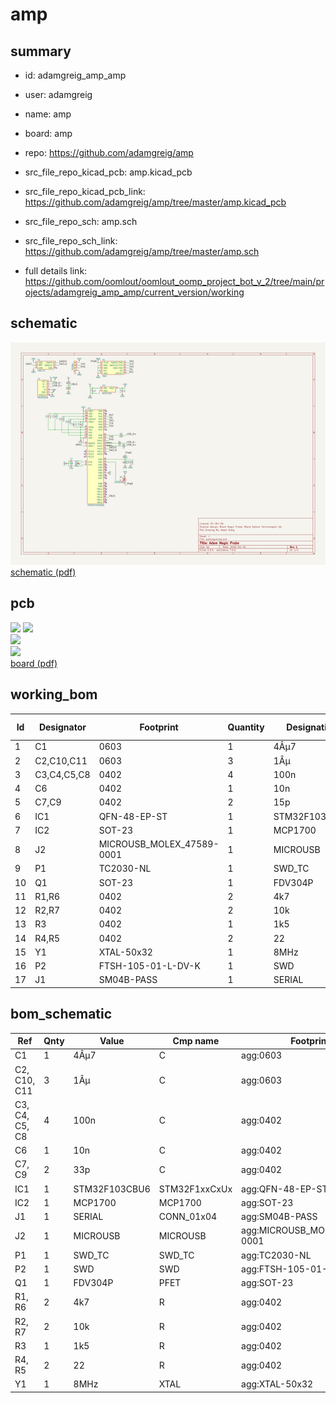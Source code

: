 # amp
 
## summary 
* id: adamgreig_amp_amp
* user: adamgreig
* name: amp
* board: amp
* repo: https://github.com/adamgreig/amp
* src_file_repo_kicad_pcb: amp.kicad_pcb
* src_file_repo_kicad_pcb_link: https://github.com/adamgreig/amp/tree/master/amp.kicad_pcb


* src_file_repo_sch: amp.sch
* src_file_repo_sch_link: https://github.com/adamgreig/amp/tree/master/amp.sch
* full details link: https://github.com/oomlout/oomlout_oomp_project_bot_v_2/tree/main/projects/adamgreig_amp_amp/current_version/working  

## schematic  
![](working_schematic_600.png)  
[schematic (pdf)](working_schematic.pdf) 






















## pcb  
![](working_3d_600.png) 
![](working_3d_front_600.png)  
![](working_3d_back_600.png)  
![](working_600.png)  
[board (pdf)](working.pdf)  

## working_bom
| Id | Designator | Footprint | Quantity | Designation | Supplier and ref |  | None | 
| --- | --- | --- | --- | --- | --- | --- | --- | 
| 1 | C1 | 0603 | 1 | 4Âµ7 |  |  | [''] | 
| 2 | C2,C10,C11 | 0603 | 3 | 1Âµ |  |  | [''] | 
| 3 | C3,C4,C5,C8 | 0402 | 4 | 100n |  |  | [''] | 
| 4 | C6 | 0402 | 1 | 10n |  |  | [''] | 
| 5 | C7,C9 | 0402 | 2 | 15p |  |  | [''] | 
| 6 | IC1 | QFN-48-EP-ST | 1 | STM32F103CBU6 |  |  | [''] | 
| 7 | IC2 | SOT-23 | 1 | MCP1700 |  |  | [''] | 
| 8 | J2 | MICROUSB_MOLEX_47589-0001 | 1 | MICROUSB |  |  | [''] | 
| 9 | P1 | TC2030-NL | 1 | SWD_TC |  |  | [''] | 
| 10 | Q1 | SOT-23 | 1 | FDV304P |  |  | [''] | 
| 11 | R1,R6 | 0402 | 2 | 4k7 |  |  | [''] | 
| 12 | R2,R7 | 0402 | 2 | 10k |  |  | [''] | 
| 13 | R3 | 0402 | 1 | 1k5 |  |  | [''] | 
| 14 | R4,R5 | 0402 | 2 | 22 |  |  | [''] | 
| 15 | Y1 | XTAL-50x32 | 1 | 8MHz |  |  | [''] | 
| 16 | P2 | FTSH-105-01-L-DV-K | 1 | SWD |  |  | [''] | 
| 17 | J1 | SM04B-PASS | 1 | SERIAL |  |  | [''] | 


## bom_schematic
| Ref | Qnty | Value | Cmp name | Footprint | Description | Vendor | DNP | 
| --- | --- | --- | --- | --- | --- | --- | --- | 
| C1 | 1 | 4Âµ7 | C | agg:0603 |  |  |  | 
| C2, C10, C11 | 3 | 1Âµ | C | agg:0603 |  |  |  | 
| C3, C4, C5, C8 | 4 | 100n | C | agg:0402 |  |  |  | 
| C6 | 1 | 10n | C | agg:0402 |  |  |  | 
| C7, C9 | 2 | 33p | C | agg:0402 |  |  |  | 
| IC1 | 1 | STM32F103CBU6 | STM32F1xxCxUx | agg:QFN-48-EP-ST |  |  |  | 
| IC2 | 1 | MCP1700 | MCP1700 | agg:SOT-23 |  |  |  | 
| J1 | 1 | SERIAL | CONN_01x04 | agg:SM04B-PASS |  |  |  | 
| J2 | 1 | MICROUSB | MICROUSB | agg:MICROUSB_MOLEX_47589-0001 |  |  |  | 
| P1 | 1 | SWD_TC | SWD_TC | agg:TC2030-NL |  |  |  | 
| P2 | 1 | SWD | SWD | agg:FTSH-105-01-L-DV-K |  |  |  | 
| Q1 | 1 | FDV304P | PFET | agg:SOT-23 |  |  |  | 
| R1, R6 | 2 | 4k7 | R | agg:0402 |  |  |  | 
| R2, R7 | 2 | 10k | R | agg:0402 |  |  |  | 
| R3 | 1 | 1k5 | R | agg:0402 |  |  |  | 
| R4, R5 | 2 | 22 | R | agg:0402 |  |  |  | 
| Y1 | 1 | 8MHz | XTAL | agg:XTAL-50x32 |  |  |  | 



